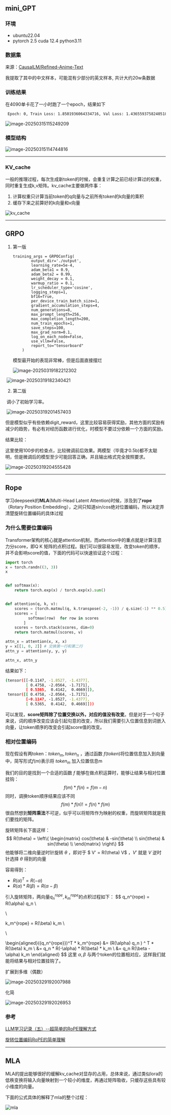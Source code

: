 ## mini_GPT

### 环境

- ubuntu22.04
- pytorch 2.5   cuda 12.4  python3.11



### 数据集

来源：[CausalLM/Refined-Anime-Text](https://huggingface.co/datasets/CausalLM/Refined-Anime-Text)

我提取了其中的中文样本，可能混有少部分的英文样本, 共计大约20w条数据



### 训练结果

在4090单卡花了一小时跑了一个epoch，结果如下

```bash
 Epoch: 0, Train Loss: 1.8501936064334716, Val Loss: 1.4365593758240518
```

![image-20250315115249209](https://raw.githubusercontent.com/xyx138/cloudimg/master/img/image-20250315115249209.png)



### 模型结构

![image-20250315114744816](https://raw.githubusercontent.com/xyx138/cloudimg/master/img/image-20250315114744816.png)

---



### KV_cache

一般的推理过程，每次生成新token的时候，会重复计算之前已经计算过的权重，同时重复生成k,v矩阵。kv_cache主要做两件事：

1. 计算权重只计算当前token的q向量与之前所有token的k向量的乘积
2. 缓存下来之前算好的k向量和v向量

![kv_cache](https://raw.githubusercontent.com/xyx138/cloudimg/master/img/kv_cache.jpg)

---



## GRPO

1. 第一版

   ```
   training_args = GRPOConfig(
           output_dir='./output',
           learning_rate=5e-4,
           adam_beta1 = 0.9,
           adam_beta2 = 0.99,
           weight_decay = 0.1,
           warmup_ratio = 0.1,
           lr_scheduler_type='cosine',
           logging_steps=1,
           bf16=True,
           per_device_train_batch_size=1,
           gradient_accumulation_steps=4,
           num_generations=8,
           max_prompt_length=256,
           max_completion_length=200,
           num_train_epochs=1,
           save_steps=100,
           max_grad_norm=0.1,
           log_on_each_node=False,
           use_vllm=False,
           report_to="tensorboard"
       )
   ```

   模型最开始的表现非常棒，但是后面直接摆烂

   ![image-20250319182212302](https://raw.githubusercontent.com/xyx138/cloudimg/master/img/image-20250319182212302.png)

​	![image-20250319182340421](https://raw.githubusercontent.com/xyx138/cloudimg/master/img/image-20250319182340421.png)





2. 第二版

​	调小了初始学习率。

​	![image-20250319201457403](https://raw.githubusercontent.com/xyx138/cloudimg/master/img/image-20250319201457403.png)

但是模型似乎有些依赖digit_reward，这里比较容易获得奖励，其他方面的奖励有减少的趋势，有必有对经历函数进行优化，时模型不要过分依赖一个方面的奖励。


结果比较：

这里使用100步的检查点，比较微调前后效果。两模型（毕竟才0.5b)都不太聪明，但是微调后的模型至少可能回答正确，并且输出格式完全按照要求。

![image-20250319204555428](https://raw.githubusercontent.com/xyx138/cloudimg/master/img/image-20250319204555428.png)

---



## Rope

学习deepseek的**MLA**(Multi-Head Latent Attention)时候，涉及到了**rope**（Rotary Position Embedding），之间只知道sin/cos绝对位置编码，所以决定弄清楚旋转位置编码的具体过程



### 为什么需要位置编码

Transformer架构的核心就是attention机制，而attention中的重点就是计算注意力分score，即Q K 矩阵的点积过程。我们可以很容易发现，改变token的顺序，并不会影响score的值，下面的代码可以快速验证这个过程：

```python
import torch
x = torch.randn((3, 3))
x


def softmax(x):
    return torch.exp(x) / torch.exp(x).sum()


def attention(q, k, v):
    scores = (torch.matmul(q, k.transpose(-2, -1)) / q.size(-1) ** 0.5)
    scores = [
          softmax(row)  for row in scores
        ]
    scores = torch.stack(scores, dim=0)
    return torch.matmul(scores, v)

attn_x = attention(x, x, x) 
y = x[[1, 0, 2]] # 交换第一行和第二行
attn_y = attention(y, y, y) 

attn_x, attn_y
```

结果如下：

```bash
(tensor([[-0.1147, -1.8527, -1.4377],
         [ 0.4758, -2.0564, -1.7171],
         [ 0.5365,  0.4142,  0.4669]]),
 tensor([[ 0.4758, -2.0564, -1.7171],
         [-0.1147, -1.8527, -1.4377],
         [ 0.5365,  0.4142,  0.4669]]))
```

可以发现，**score矩阵除了位置交换以外，对应的值没有改变**。但是对于一个句子来说，词的顺序改变应该会引起句意的改变，所以我们需要引入位置信息到词嵌入向量，让token顺序的改变会引起score值的改变。



### 相对位置编码

现在假设有两token：$token_m, token_n$  ，通过函数 $f(token)$将位置信息加入到向量中，简写形式$f(m)$表示将 $token_m$ 加入位置信息m

我们的目的是找到一个合适的函数 $f$ 能够在做点积运算时，能够让结果与相对位置挂钩：
$$
f(m) * f(n) = f(m - n)
$$
同时，调换token顺序结果应该不同
$$
f(m) * f(n) != f(n) * f(m)
$$
很自然想到**矩阵乘法**不可逆，似乎可以将矩阵作为映射的权重，而旋转矩阵就是我们要找的矩阵。

旋转矩阵长下面这样：
$$
R(\theta) = \left\{
 \begin{matrix}
   cos(\theta) & -sin(\theta)  \\
   sin(\theta) & sin(\theta)  \\
  \end{matrix}
  \right\}
$$
他能够将二维向量逆时针旋转 $\theta$ ，即对于 $ V' = R(\theta) V$ ，$V'$ 就是 $V$ 逆时针选择 $\theta$ 得到的向量 

容易得到：

- $R(\alpha)^T = R(-\alpha)$
- $R(\alpha) * R(\beta) = R(\alpha -\beta)$

引入旋转矩阵，两向量$q_n^{rope}, k_m^{rope}$的点积过程如下：
$$
q_n^{rope} = R(\alpha) q_n  \\

\\

k_m^{rope} = R(\beta) k_m \\

\\

\begin{aligned}({q_n^{rope}})^T * k_m^{rope} &=  (R(\alpha) q_n ) ^ T * R(\beta) k_m \\
&= q_n * R(-\alpha) * R(\beta) * k_m \\
&= q_n R(\beta - \alpha) k_m
\end{aligned}
$$
这里 $\alpha, \beta$ 与两个token的位置相对应，这样我们就能将结果与相对位置挂钩了。

扩展到多维（偶数）

![image-20250329192007988](https://raw.githubusercontent.com/xyx138/cloudimg/master/img/image-20250329192007988.png)

化简

![image-20250329192026953](https://raw.githubusercontent.com/xyx138/cloudimg/master/img/image-20250329192026953.png)



### 参考

[LLM学习记录（五）--超简单的RoPE理解方式](https://zhuanlan.zhihu.com/p/642289220)

[旋转位置编码RoPE的简单理解](https://www.bilibili.com/video/BV1CQoaY2EU2/?spm_id_from=333.337.search-card.all.click&vd_source=3a7313311adb0ce174176d9069af5bd0)



---



## MLA

MLA的提出能够很好的缓解kv_cache对显存的占用，总体来说，通过类似lora的低秩变换将输入向量映射到一个较小的维度，再通过矩阵吸收，只缓存这些具有较小维度的向量。

下面的公式具体的解释了mla的整个过程：

![mla](./image/mla_formula.png)


